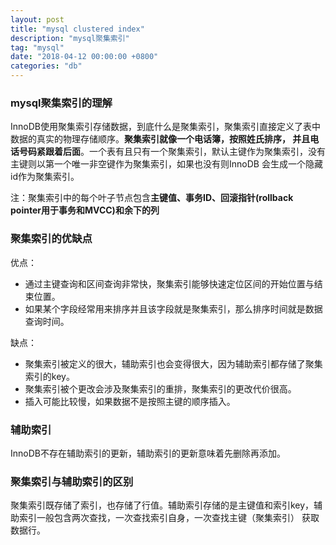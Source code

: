 ```yaml
---
layout: post
title: "mysql clustered index"
description: "mysql聚集索引"
tag: "mysql"
date: "2018-04-12 00:00:00 +0800"
categories: "db"
--- 
```


### mysql聚集索引的理解 

InnoDB使用聚集索引存储数据，到底什么是聚集索引，聚集索引直接定义了表中数据的真实的物理存储顺序。**聚集索引就像一个电话簿，按照姓氏排序，
并且电话号码紧跟着后面**。一个表有且只有一个聚集索引，默认主键作为聚集索引，没有主键则以第一个唯一非空键作为聚集索引，如果也没有则InnoDB
会生成一个隐藏id作为聚集索引。  

<!--more-->

注：聚集索引中的每个叶子节点包含**主键值、事务ID、回滚指针(rollback pointer用于事务和MVCC)和余下的列**


### 聚集索引的优缺点

优点：

- 通过主键查询和区间查询非常快，聚集索引能够快速定位区间的开始位置与结束位置。
- 如果某个字段经常用来排序并且该字段就是聚集索引，那么排序时间就是数据查询时间。

缺点：

- 聚集索引被定义的很大，辅助索引也会变得很大，因为辅助索引都存储了聚集索引的key。
- 聚集索引被个更改会涉及聚集索引的重排，聚集索引的更改代价很高。
- 插入可能比较慢，如果数据不是按照主键的顺序插入。

### 辅助索引

InnoDB不存在辅助索引的更新，辅助索引的更新意味着先删除再添加。

### 聚集索引与辅助索引的区别 

聚集索引既存储了索引，也存储了行值。辅助索引存储的是主键值和索引key，辅助索引一般包含两次查找，一次查找索引自身，一次查找主键（聚集索引）
获取数据行。